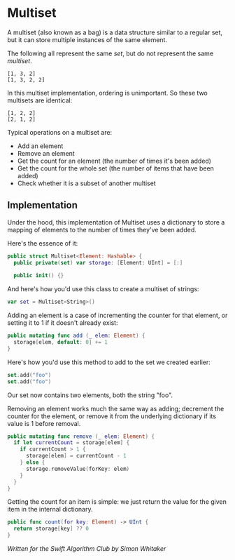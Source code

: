 # Multiset

A multiset (also known as a bag) is a data structure similar to a regular set, but it can store multiple instances of the same element.

The following all represent the same *set*, but do not represent the same *multiset*.

```
[1, 3, 2]
[1, 3, 2, 2]
```

In this multiset implementation, ordering is unimportant. So these two multisets are identical:

```
[1, 2, 2]
[2, 1, 2]
```

Typical operations on a multiset are:

- Add an element
- Remove an element
- Get the count for an element (the number of times it's been added)
- Get the count for the whole set (the number of items that have been added)
- Check whether it is a subset of another multiset

## Implementation

Under the hood, this implementation of Multiset uses a dictionary to store a mapping of elements to the number of times they've been added.

Here's the essence of it:

``` swift
public struct Multiset<Element: Hashable> {
  public private(set) var storage: [Element: UInt] = [:]
  
  public init() {}
```

And here's how you'd use this class to create a multiset of strings:

``` swift
var set = Multiset<String>()
```

Adding an element is a case of incrementing the counter for that element, or setting it to 1 if it doesn't already exist:

``` swift
public mutating func add (_ elem: Element) {
  storage[elem, default: 0] += 1
}
```

Here's how you'd use this method to add to the set we created earlier:

```swift
set.add("foo")
set.add("foo") 
```

Our set now contains two elements, both the string "foo".

Removing an element works much the same way as adding; decrement the counter for the element, or remove it from the underlying dictionary if its value is 1 before removal.

``` swift
public mutating func remove (_ elem: Element) {
  if let currentCount = storage[elem] {
    if currentCount > 1 {
      storage[elem] = currentCount - 1
    } else {
      storage.removeValue(forKey: elem)
    }
  }
}
```

Getting the count for an item is simple: we just return the value for the given item in the internal dictionary.

``` swift
public func count(for key: Element) -> UInt {
  return storage[key] ?? 0
}
```

*Written for the Swift Algorithm Club by Simon Whitaker*
